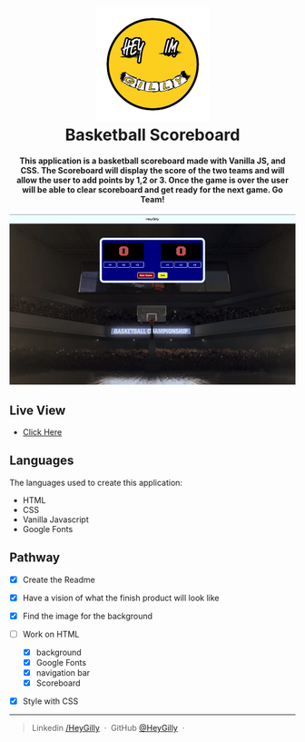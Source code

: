 <h1 align="center">
  <br>
  <a href="https://www.linkedin.com/in/heygilly">
    <img src="/img/heygilly.png" alt="HeyGilly" width="201">
    </a>
  <br>
  Basketball Scoreboard
  <br>
</h1>

<h4 align="center">
This application is a basketball scoreboard made with Vanilla JS, and CSS. The Scoreboard will display the score of the two teams and will allow the user to add points by 1,2 or 3. Once the game is over the user will be able to clear scoreboard and get ready for the next game. Go Team!
</h4>


<div align="center">
<img src="img/scoreboard.gif" alt="View of basketball scoreboard">
</div>

## Live View
- <a href="https://basketball-scoreboard-gilly.netlify.app/" target="_blank"> Click Here</a>

## Languages

The languages used to create this application:
- HTML
- CSS
- Vanilla Javascript
- Google Fonts

## Pathway

* [X] Create the Readme
* [X] Have a vision of what the finish product will look like
* [X] Find the image for the background
* [ ] Work on HTML
    * [X] background
    * [X] Google Fonts
    * [X] navigation bar
    * [X] Scoreboard
* [X] Style with CSS






---

> Linkedin [/HeyGilly](https://www.linkedin.com/in/heygilly) &nbsp;&middot;&nbsp;
> GitHub [@HeyGilly](https://github.com/HeyGilly) &nbsp;&middot;&nbsp;